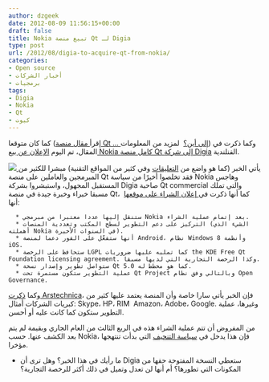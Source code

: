 ```yaml
---
author: dzgeek
date: 2012-08-09 11:56:15+00:00
draft: false
title: Nokia تبيع منصة Qt لـ Digia
type: post
url: /2012/08/digia-to-acquire-qt-from-nokia/
categories:
- Open source
- أخبار الشركات
- برمجيات
tags:
- Digia
- Nokia
- Qt
- كيوت
---
```


كما كان متوقعا (إقرأ[ مقال منصة Qt ... إلى أين؟](https://www.it-scoop.com/2012/08/the-future-of-qt/)  لمزيد من المعلومات) وكما ذكرت في المقال، تم اليوم [الإعلان عن بيع Nokia كامل منصة Qt إلى شركة Digia](http://blog.qt.nokia.com/2012/08/09/investment-in-qt-planned-to-continue-digia/) الفنلندية.

[![](https://www.it-scoop.com/wp-content/uploads/2012/08/Qt-digia-300x141.jpg)
](https://www.it-scoop.com/wp-content/uploads/2012/08/Qt-digia.jpg)يأتي الخبر (كما هو واضع من [التعليقات](http://blog.qt.nokia.com/2012/08/09/investment-in-qt-planned-to-continue-digia/) وفي كثير من المواقع التقنية) مبشرا للكثير من المبرمجين والعاملين على منصة Qt فقد تخلصوا أخيرًا من سياسة Nokia وهاجس المستقبل المجهول، واستبشروا بشركة Digia صاحبة Qt commercial والتي تملك مسبقا خبراء وخبرة جيدة في منصة Qt،  كما أنها ذكرت في[ إعلان الشراء على موقعها](http://www.digia.com/en/Home/Company/Press/2012/Digia-to-acquire-Qt-from-Nokia/) أنها:



	  * ستنقل إليها عددا معتبرا من مبرمجي Nokia بعد إتمام عملية الشراء.
	  * التركيز على دعم التطوير لسطح المكتب وتعددية المنصات (الشيء الذي أهملته Nokia في السنوات الأخيرة).
	  * أنها ستفعّل على الفور دعما لمنصة Android، نظام Windows 8 وأنظمة iOS.
	  * ستحافظ على الرخصة LGPL كما تمليه عليها ضروريات the KDE Free Qt Foundation licensing agreement. وكذا الرخصة التجارية التي لديها مسبقا.
	  * ستواصل تطوير وإصدار نسخة Qt 5.0 كما هو مخطط له.
	  * عملية التطوير ستكون مستمرة تحت Qt Project وبالتالي وفق نظام Open Governance.

وكما [ذكرت Arstechnica](http://arstechnica.com/information-technology/2011/03/future-of-qt-brighter-after-digia-buys-licensing-biz-from-nokia/)، فإن الخبر يأتي سارا خاصة وأن المنصة يعتمد عليها كثير من كبريات الشركات أمثال: Skype، HP، RIM  Amazon، Adobe، Google. وغيرها، عملية التطوير ستكون كما كانت عليه أو أحسن.

من المفروض أن تتم عملية الشراء هذه في الربع الثالث من العام الجاري وبقيمة لم يتم بعد الكشف عنها. حسب Nokia، فإن هذا يدخل في [سياسة التنحيف](http://press.nokia.com/2012/06/14/nokia-sharpens-strategy-and-provides-updates-to-its-targets-and-outlook/) التي بدأت تنتهجها مؤخرا.

- ما رأيك في هذا الخبر؟ وهل ترى أن Digia ستعطي النسخة المفتوحة حقها من المكونات التي تطورها؟ أم أنها لن تعدل وتميل في ذلك أكثر للرخصة التجارية؟
